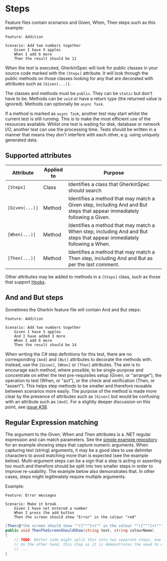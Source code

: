 # Steps

Feature files contain scenarios and Given, When, Then steps such as this example:

```gherkin
Feature: Addition

Scenario: Add two numbers together
    Given I have 5 apples
    When I add 6 more
    Then the result should be 11
```

When the test is executed, GherkinSpec will look for public classes in your source code marked with the `[Steps]` attribute.  It will look through the public methods on those classes looking for any that are decorated with attributes such as `[Given(...)]`.

The classes and methods must be `public`.  They can be `static` but don't have to be.  Methods can be `void` or have a return type (the returned value is ignored).  Methods can optionally be `async Task`.

If a method is marked as `async Task`, another test may start whilst the current test is still running.  This is to make the most efficient use of the resources available.  Whilst one test is waiting for disk, database or network I/O, another test can use the processing time.  Tests should be written in a manner that means they don't interfere with each other, e.g. using uniquely generated data.

## Supported attributes

Attribute | Applied to | Purpose
--- | --- | ---
`[Steps]` | Class | Identifies a class that GherkinSpec should search
`[Given(...)]` | Method | Identifies a method that may match a Given step, including And and But steps that appear immediately following a Given.
`[When(...)]` | Method | Identifies a method that may match a When step, including And and But steps that appear immediately following a When.
`[Then(...)]` | Method | Identifies a method that may match a Then step, including And and But as per the last comment.

Other attributes may be added to methods in a `[Steps]` class, such as those that support [Hooks](Hooks.md).

## And and But steps

Sometimes the Gherkin feature file will contain And and But steps:

```gherkin
Feature: Addition

Scenario: Add two numbers together
    Given I have 5 apples
    And I have added 3 more
    When I add 6 more
    Then the result should be 14
```

When writing the C# step definitions for this test, there are no corresponding `[And]` and `[But]` attributes to decorate the methods with.  Instead, use the `[Given]`, `[When]` or `[Then]` attributes. The aim is to encourage each method, where possible, to be single-purpose and concentrate on either the test pre-requisites setup (Given, or "arrange"), the operation to test (When, or "act"), or the check and verification (Then, or "assert"). This helps step methods to be smaller and therefore reusable between scenarios more easily.  The purpose of the method is made more clear by the presence of attributes such as `[Given]` but would be confusing with an attribute such as `[And]`.  For a slightly deeper discussion on this point, see [issue #38](https://github.com/GivePenny/GherkinSpec/issues/38).

## Regular Expression matching

The argument to the Given, When and Then attributes is a .NET regular expression and can match parameters.  See the [simple example repository](https://github.com/GivePenny/GherkinSpec.SimpleExample) for an example showing steps that capture numeric arguments.  When capturing text (string) arguments, it may be a good idea to use delimiter characters to avoid matching more than is expected (see the example below).  Multi-argument steps can be a sign that a step is acting or asserting too much and therefore should be split into two smaller steps in order to improve re-usability.  The example below also demonstrates that.  In other cases, steps might legitimately require multiple arguments.

Example:
```gherkin
Feature: Error messages

Scenario: Make it break
	Given I have not entered a number
	When I press the add button
	Then the screen should show "Error" in the colour "red"
```

```csharp
[Then(@"the screen should show ""([^""]+)"" in the colour ""([^""]+)""")]
public void ThenTheScreenShouldShow(string text, string colourName)
{
	// TODO: Better code might split this into two separate steps, one to assert the text and one to assert the colour.
	// On the other hand, this step as it is demonstrates the need to wrap text parameters in delimiters and more strict regular expressions.
	// ...
}
```
